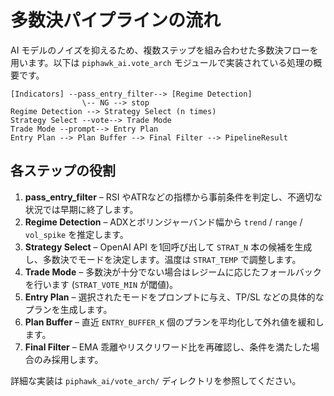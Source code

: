 # 多数決パイプラインの流れ

AI モデルのノイズを抑えるため、複数ステップを組み合わせた多数決フローを用います。以下は `piphawk_ai.vote_arch` モジュールで実装されている処理の概要です。

```text
[Indicators] --pass_entry_filter--> [Regime Detection]
                \-- NG --> stop
Regime Detection --> Strategy Select (n times)
Strategy Select --vote--> Trade Mode
Trade Mode --prompt--> Entry Plan
Entry Plan --> Plan Buffer --> Final Filter --> PipelineResult
```

## 各ステップの役割

1. **pass_entry_filter** – RSI やATRなどの指標から事前条件を判定し、不適切な状況では早期に終了します。
2. **Regime Detection** – ADXとボリンジャーバンド幅から `trend` / `range` / `vol_spike` を推定します。
3. **Strategy Select** – OpenAI API を1回呼び出して `STRAT_N` 本の候補を生成し、多数決でモードを決定します。温度は `STRAT_TEMP` で調整します。
4. **Trade Mode** – 多数決が十分でない場合はレジームに応じたフォールバックを行います (`STRAT_VOTE_MIN` が閾値)。
5. **Entry Plan** – 選択されたモードをプロンプトに与え、TP/SL などの具体的なプランを生成します。
6. **Plan Buffer** – 直近 `ENTRY_BUFFER_K` 個のプランを平均化して外れ値を緩和します。
7. **Final Filter** – EMA 乖離やリスクリワード比を再確認し、条件を満たした場合のみ採用します。

詳細な実装は `piphawk_ai/vote_arch/` ディレクトリを参照してください。

